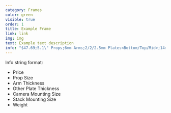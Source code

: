 ```yaml
---
category: Frames
color: green
visible: true
order: 1
title: Example Frame
link: link
img: img
text: Example text description
info: "$47.69;5.1\" Props;6mm Arms;2/2/2.5mm Plates<Bottom/Top/Mid>;14mm Cams;20x20 Stacks;45g"
---
```


Info string format:

* Price
* Prop Size
* Arm Thickness
* Other Plate Thickness
* Camera Mounting Size
* Stack Mounting Size
* Weight